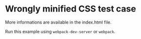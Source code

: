 Wrongly minified CSS test case
==============================

More informations are available in the index.html file.

Run this example using `webpack-dev-server` or `webpack`.


